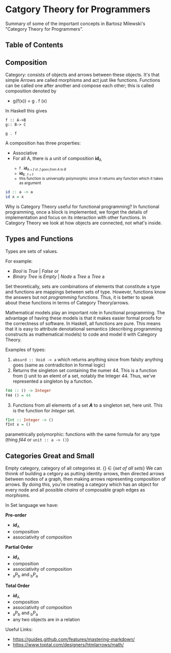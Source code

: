 # Catgory Theory for Programmers
Summary of some of the important concepts in Bartosz Milewski's "Category Theory for Programmers".

## Table of Contents

## Composition
Category: consists of objects and arrows between these objects. It's that simple
Arrows are called morphisms and act just like functions. Functions can be called one after another and compose each other; this is called composition denoted by
* g(f(x)) = g . f (x)

In Haskell this gives
```
f :: A->B
g:: B-> C

g . f
```
A composition has three properties:
* Associative
* For all A, there is a unit of composition **id**<sub>A
  * f . **id**<sub>A = *f* *st. f goes from A to B*
  * **id**<sub>B . f = f
  * this function is universally polymorphic since it returns any function which it takes as argument
 
 ```haskell
 id :: a -> a
 id x = x
 ``` 
Why is Category Theory useful for functional programming? In functional programming, once a block is implemented, we forget the details of implementation and focus on its interaction with other functions. In Category Theory we look at how objects are connected, not what's inside.

## Types and Functions
Types are sets of values. 

For example: 
* *Bool* is *True* | *False* or 
* *Binary Tree* is *Empty* | *Node* a *Tree* a *Tree* a

Set theoretically, sets are combinations of elements that constitute a type and functions are mappings between sets of type. However, functions know the answers but not *programming*  functions. Thus, it is better to speak about these functions in terms of Category Theory/arrows.

Mathematical models play an important role in functional programming. The advantage of having these models is that it makes easier formal proofs for the correctness of software. In Haskell, all functions are pure. This means that it is easy to attribute denotational semantics (describing programming constructs as mathematical models) to code and model it with Category Theory.

Examples of types:
1. ```absurd :: Void -> a``` which returns anything since from falsity anything goes (same as contradiciton in formal logic)
2. Returns the singleton set containing the numer 44. This is a function from () unit to an elemt of a set, notably the Integer 44. Thus, we've represented a singleton by a function.
```haskell 
f44 :: () -> Integer
f44 () = 44
```
3. Functions from all elements of a set ***A*** to a singleton set, here unit. This is the function for *Integer* set.
```haskell
fInt :: Integer -> ()
fInt x = ()
```

parametrically polymorphic: functions with the same formula for any type (thing *f44* or ```unit :: a -> ()```)

## Categories Great and Small
Empty category, category of all cetegories st. {} &#8712; {*set of all sets*}
We can thinnk of building a cetgory as putting identity arrows, then directed arrows between nodes of a graph, then making arrows representing composition of arrows. By doing this, you're creating a category which has an object for every node and all possible *chains* of composable graph edges as morphisms.

In Set language we have:

**Pre-order**
* ***id***<sub>A
* composition
* associativity of composition

**Partial Order**
* ***id***<sub>A
* composition
* associativity of composition
* <sub>a</sub>P<sub>b</sub> and <sub>b</sub>P<sub>a</sub> 

**Total Order**
* ***id***<sub>A
* composition
* associativity of composition
* <sub>a</sub>P<sub>b</sub> and <sub>b</sub>P<sub>a</sub> 
* any two objects are in a relation



Useful Links:
* https://guides.github.com/features/mastering-markdown/
* https://www.toptal.com/designers/htmlarrows/math/
